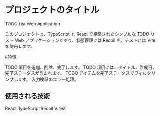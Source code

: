 # プロジェクトのタイトル

TODO List Web Application

このプロジェクトは、TypeScript と React で構築されたシンプルな TODO リスト Web アプリケーションであり、状態管理には Recoil を、テストには Vite を使用します。

#特徴

TODO 項目を追加、削除、完了します。
TODO 項目には、タイトル、作成日、完了ステータスが含まれます。
TODO アイテムを完了ステータスでフィルタリングします。
入力検証のエラー処理。

## 使用される技術

React
TypeScript
Recoil
Vitest
